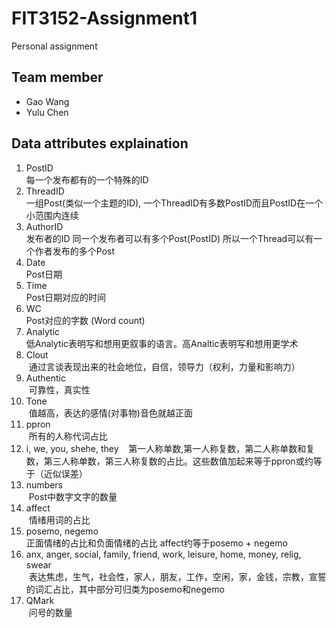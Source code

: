 # FIT3152-Assignment1
Personal assignment

## Team member
* Gao Wang
* Yulu Chen

## Data attributes explaination
1. PostID  
  每一个发布都有的一个特殊的ID
2. ThreadID  
  一组Post(类似一个主题的ID), 一个ThreadID有多数PostID而且PostID在一个小范围内连续
3. AuthorID  
  发布者的ID 同一个发布者可以有多个Post(PostID) 所以一个Thread可以有一个作者发布的多个Post
4. Date     
  Post日期
5. Time     
  Post日期对应的时间
6. WC        
  Post对应的字数 (Word count)
7. Analytic        
  低Analytic表明写和想用更叙事的语言。高Analtic表明写和想用更学术
8. Clout        
  通过言谈表现出来的社会地位，自信，领导力（权利，力量和影响力）
9. Authentic    
  可靠性，真实性
10. Tone  
  值越高，表达的感情(对事物)音色就越正面
11. ppron   
  所有的人称代词占比
12. i, we, you, shehe, they   
  第一人称单数,第一人称复数，第二人称单数和复数，第三人称单数，第三人称复数的占比。这些数值加起来等于ppron或约等于（近似误差）
13. numbers   
  Post中数字文字的数量
14. affect  
  情绪用词的占比
15. posemo, negemo    
  正面情绪的占比和负面情绪的占比 affect约等于posemo + negemo
16. anx, anger, social, family, friend, work, leisure, home, money, relig, swear   
  表达焦虑，生气，社会性，家人，朋友，工作，空闲，家，金钱，宗教，宣誓的词汇占比，其中部分可归类为posemo和negemo
17. QMark   
  问号的数量
  
 




